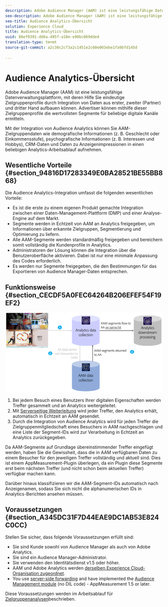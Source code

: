 ```yaml
---
description: Adobe Audience Manager (AAM) ist eine leistungsfähige Datenverwaltungsplattform, mit deren Hilfe Sie eindeutige Zielgruppenprofile durch Integration von Daten aus erster, zweiter (Partner) und dritter Hand aufbauen können. Advertiser können mithilfe dieser Zielgruppenprofile die wertvollsten Segmente für beliebige digitale Kanäle ermitteln.
seo-description: Adobe Audience Manager (AAM) ist eine leistungsfähige Datenverwaltungsplattform, mit deren Hilfe Sie eindeutige Zielgruppenprofile durch Integration von Daten aus erster, zweiter (Partner) und dritter Hand aufbauen können. Advertiser können mithilfe dieser Zielgruppenprofile die wertvollsten Segmente für beliebige digitale Kanäle ermitteln.
seo-title: Audience Analytics-Übersicht
solution: Experience Cloud
title: Audience Analytics-Übersicht
uuid: 86ef9391-dd6a-495f-a10e-e98bc069dde4
translation-type: tm+mt
source-git-commit: a2c38c2cf3a2c1451e2c60e003ebe1fa9bfd145d

---
```



# Audience Analytics-Übersicht

Adobe Audience Manager (AAM) ist eine leistungsfähige Datenverwaltungsplattform, mit deren Hilfe Sie eindeutige Zielgruppenprofile durch Integration von Daten aus erster, zweiter (Partner) und dritter Hand aufbauen können. Advertiser können mithilfe dieser Zielgruppenprofile die wertvollsten Segmente für beliebige digitale Kanäle ermitteln.

Mit der Integration von Audience Analytics können Sie AAM-Zielgruppendaten wie demografische Informationen (z. B. Geschlecht oder Einkommensstufe), psychografische Informationen (z. B. Interessen und Hobbys), CRM-Daten und Daten zu Anzeigenimpressionen in einen beliebigen Analytics-Arbeitsablauf aufnehmen.

## Wesentliche Vorteile {#section_94816D17283349E0BA28521BE55BB868}

Die Audience Analytics-Integration umfasst die folgenden wesentlichen Vorteile:

* Es ist die erste zu einem eigenen Produkt gemachte Integration zwischen einer Daten-Management-Plattform (DMP) und einer Analyse-Engine auf dem Markt.
* Segmente werden in Echtzeit von AAM an Analytics freigegeben, um Informationen über erkannte Zielgruppen, Segmentierung und Optimierung zu liefern.
* Alle AAM-Segmente werden standardmäßig freigegeben und bereichern somit vollständig die Kundenprofile in Analytics.
* Administratoren der Lösung können die Integration über die Benutzeroberfläche aktivieren. Dabei ist nur eine minimale Anpassung des Codes erforderlich.
* Es werden nur Segmente freigegeben, die den Bestimmungen für das Exportieren von Audience Manager-Daten entsprechen.

## Funktionsweise {#section_CECDF5A0FEC64264B206EFEF54F19EF2}

![](assets/mc-aud-dataflow.png)

1. Bei jedem Besuch eines Benutzers Ihrer digitalen Eigenschaften werden Treffer gesammelt und an Analytics weitergeleitet.
1. Mit [Serverseitige Weiterleitung](/help/admin/admin/c-server-side-forwarding/ssf.md) wird jeder Treffer, den Analytics erhält, automatisch in Echtzeit an AAM gesendet.
1. Durch die Integration von Audience Analytics wird für jeden Treffer die Zielgruppenmitgliedschaft eines Besuchers in AAM nachgeschlagen und eine Liste der Segment-IDs wird zur Verarbeitung in Echtzeit an Analytics zurückgegeben.

Da AAM-Segmente auf Grundlage übereinstimmender Treffer eingefügt werden, haben Sie die Gewissheit, dass die in AAM verfügbaren Daten zu einem Besucher für den jeweiligen Treffer vollständig und aktuell sind. Dies ist einem AppMeasurement-Plugin überlegen, da ein Plugin diese Segmente erst beim nächsten Treffer (und nicht schon beim aktuellen Treffer) verfügbar machen kann.

Darüber hinaus klassifizieren wir die AAM-Segment-IDs automatisch nach Anzeigenamen, sodass Sie sich nicht die alphanumerischen IDs in Analytics-Berichten ansehen müssen.

## Voraussetzungen {#section_A345DC31F7D44EAE9DC1AB53E824C0CC}

Stellen Sie sicher, dass folgende Voraussetzungen erfüllt sind:

* Sie sind Kunde sowohl von Audience Manager als auch von Adobe Analytics.
* Sie sind ein Audience Manager-Administrator.
* Sie verwenden den Identitätsdienst v1.5 oder höher.
* AAM und Adobe Analytics werden [derselben Experience Cloud-Organisation zugeordnet](https://marketing.adobe.com/resources/help/en_US/mcloud/report-suite-mapping.html).
* You use [server-side forwarding](/help/admin/admin/c-server-side-forwarding/ssf.md) and have implemented the [Audience Management module](https://marketing.adobe.com/resources/help/en_US/aam/c_profiles_audiences.html) (no DIL code) - AppMeasurement 1.5 or later.

Diese Voraussetzungen werden im Arbeitsablauf für [Zielgruppenanalysen](../../integrate/c-audience-analytics/c-workflow/audiences-workflow.md#concept_A5F067D14C794B759A1D92526DE27F83)beschrieben.
